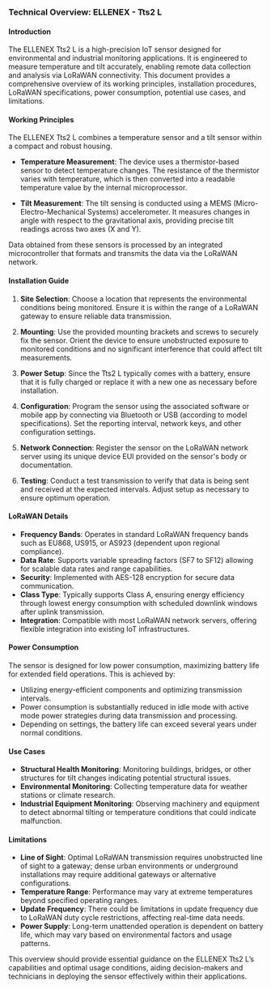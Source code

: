 ### Technical Overview: ELLENEX - Tts2 L

#### Introduction
The ELLENEX Tts2 L is a high-precision IoT sensor designed for environmental and industrial monitoring applications. It is engineered to measure temperature and tilt accurately, enabling remote data collection and analysis via LoRaWAN connectivity. This document provides a comprehensive overview of its working principles, installation procedures, LoRaWAN specifications, power consumption, potential use cases, and limitations.

#### Working Principles
The ELLENEX Tts2 L combines a temperature sensor and a tilt sensor within a compact and robust housing. 

- **Temperature Measurement**: The device uses a thermistor-based sensor to detect temperature changes. The resistance of the thermistor varies with temperature, which is then converted into a readable temperature value by the internal microprocessor.

- **Tilt Measurement**: The tilt sensing is conducted using a MEMS (Micro-Electro-Mechanical Systems) accelerometer. It measures changes in angle with respect to the gravitational axis, providing precise tilt readings across two axes (X and Y).

Data obtained from these sensors is processed by an integrated microcontroller that formats and transmits the data via the LoRaWAN network.

#### Installation Guide
1. **Site Selection**: Choose a location that represents the environmental conditions being monitored. Ensure it is within the range of a LoRaWAN gateway to ensure reliable data transmission.

2. **Mounting**: Use the provided mounting brackets and screws to securely fix the sensor. Orient the device to ensure unobstructed exposure to monitored conditions and no significant interference that could affect tilt measurements.

3. **Power Setup**: Since the Tts2 L typically comes with a battery, ensure that it is fully charged or replace it with a new one as necessary before installation.

4. **Configuration**: Program the sensor using the associated software or mobile app by connecting via Bluetooth or USB (according to model specifications). Set the reporting interval, network keys, and other configuration settings.

5. **Network Connection**: Register the sensor on the LoRaWAN network server using its unique device EUI provided on the sensor's body or documentation.

6. **Testing**: Conduct a test transmission to verify that data is being sent and received at the expected intervals. Adjust setup as necessary to ensure optimum operation.

#### LoRaWAN Details
- **Frequency Bands**: Operates in standard LoRaWAN frequency bands such as EU868, US915, or AS923 (dependent upon regional compliance).
- **Data Rate**: Supports variable spreading factors (SF7 to SF12) allowing for scalable data rates and range capabilities.
- **Security**: Implemented with AES-128 encryption for secure data communication.
- **Class Type**: Typically supports Class A, ensuring energy efficiency through lowest energy consumption with scheduled downlink windows after uplink transmission.
- **Integration**: Compatible with most LoRaWAN network servers, offering flexible integration into existing IoT infrastructures.

#### Power Consumption
The sensor is designed for low power consumption, maximizing battery life for extended field operations. This is achieved by:
- Utilizing energy-efficient components and optimizing transmission intervals.
- Power consumption is substantially reduced in idle mode with active mode power strategies during data transmission and processing.
- Depending on settings, the battery life can exceed several years under normal conditions.

#### Use Cases
- **Structural Health Monitoring**: Monitoring buildings, bridges, or other structures for tilt changes indicating potential structural issues.
- **Environmental Monitoring**: Collecting temperature data for weather stations or climate research.
- **Industrial Equipment Monitoring**: Observing machinery and equipment to detect abnormal tilting or temperature conditions that could indicate malfunction.

#### Limitations
- **Line of Sight**: Optimal LoRaWAN transmission requires unobstructed line of sight to a gateway; dense urban environments or underground installations may require additional gateways or alternative configurations.
- **Temperature Range**: Performance may vary at extreme temperatures beyond specified operating ranges.
- **Update Frequency**: There could be limitations in update frequency due to LoRaWAN duty cycle restrictions, affecting real-time data needs.
- **Power Supply**: Long-term unattended operation is dependent on battery life, which may vary based on environmental factors and usage patterns.

This overview should provide essential guidance on the ELLENEX Tts2 L’s capabilities and optimal usage conditions, aiding decision-makers and technicians in deploying the sensor effectively within their applications.